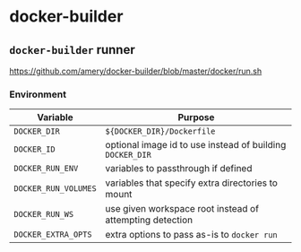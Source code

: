 # docker-builder

## `docker-builder` runner

https://github.com/amery/docker-builder/blob/master/docker/run.sh

### Environment

| Variable             | Purpose
|----------------------|-----------------------------------------------------------
| `DOCKER_DIR`         | `${DOCKER_DIR}/Dockerfile`
| `DOCKER_ID`          | optional image id to use instead of building `DOCKER_DIR`
| `DOCKER_RUN_ENV`     | variables to passthrough if defined
| `DOCKER_RUN_VOLUMES` | variables that specify extra directories to mount
| `DOCKER_RUN_WS`      | use given workspace root instead of attempting detection
| `DOCKER_EXTRA_OPTS`  | extra options to pass as-is to `docker run`
